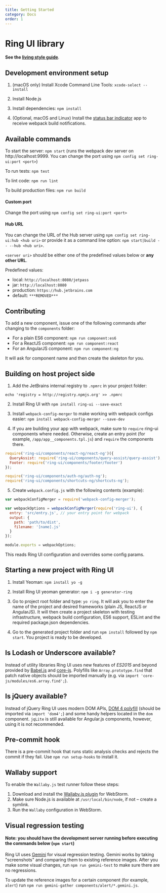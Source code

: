 ```yaml
---
title: Getting Started
category: Docs 
order: 1
---
```


# Ring UI library

**See the [living style guide](http://ring-ui.github.io)**.

## Development environment setup

1. (macOS only) Install Xcode Command Line Tools: `xcode-select --install`

2. Install Node.js

3. Install dependencies: `npm install`

4. (Optional, macOS and Linux) Install the [status bar indicator](https://github.com/roman01la/anybar-webpack#known-apps) app to receive webpack build notifications.

## Available commands

To start the server: `npm start` (runs the webpack dev server on http://localhost:9999. You can change the port using `npm config set ring-ui:port <port>`)

To run tests: `npm test`

To lint code: `npm run lint`

To build production files: `npm run build`

#### Custom port

Change the port using `npm config set ring-ui:port <port>`

#### Hub URL

You can change the URL of the Hub server using `npm config set ring-ui:hub <hub uri>` or provide it as a command line option: `npm start|build -- --hub <hub uri>`.

`<server uri>` should be either one of the predefined values below or __any other URL__.

Predefined values:

  * local: `http://localhost:8080/jetpass`
  * jar: `http://localhost:8080`
  * production: `https://hub.jetbrains.com`
  * default: `***REMOVED***`


## Contributing

To add a new component, issue one of the following commands after changing to the `components` folder:
  * For a plain ES6 component: `npm run component:es6`
  * For a ReactJS component: `npm run component:react`
  * For an AngularJS component: `npm run component:ng`
  
It will ask for component name and then create the skeleton for you.
  
## Building on host project side

1. Add the JetBrains internal registry to `.npmrc` in your project folder:

``` shell
echo 'registry = http://registry.npmjs.org' >> .npmrc
```

2. Install Ring UI with `npm install ring-ui --save-exact` 

3. Install `webpack-config-merger` to make working with webpack configs easier: `npm install webpack-config-merger --save-dev`

4. If you are building your app with webpack, make sure to `require` ring-ui components where needed. Otherwise, create an entry point (for example, `/app/app__components.tpl.js`) and
`require` the components there. 

``` javascript
require('ring-ui/components/react-ng/react-ng')({
  QueryAssist: require('ring-ui/components/query-assist/query-assist'),
  Footer: require('ring-ui/components/footer/footer')
});

require('ring-ui/components/auth-ng/auth-ng');
require('ring-ui/components/shortcuts-ng/shortcuts-ng');
```

5. Create `webpack.config.js` with the following contents (example):

``` javascript
var webpackConfigMerger = require('webpack-config-merger');

var webpackOptions = webpackConfigMerger(require('ring-ui'), {
  entry: 'src/entry.js', // your entry point for webpack
  output: {
    path: 'path/to/dist',
    filename: '[name].js'
  }
});

module.exports = webpackOptions;
```

This reads Ring UI configuration and overrides some config params.

## Starting a new project with Ring UI

1. Install Yeoman: `npm install yo -g`

2. Install Ring UI yeoman generator: `npm i -g generator-ring`

3. Go to project root folder and type: `yo ring`. It will ask you to enter the name of the project
and desired frameworks (plain JS, ReactJS or AngularJS). It will then create a project skeleton
with testing infrastructure, webpack build configuration, ES6 support, ESLint and the required package.json dependencies.

4. Go to the generated project folder and run `npm install` followed by `npm start`. You project is ready to be developed.

## Is Lodash or Underscore available?

Instead of utility libraries Ring UI uses new features of *ES2015* and beyond provided by [Babel.js](https://babeljs.io) and [core-js](https://github.com/zloirock/core-js/).
Polyfills like `Array.prototype.find` that patch native objects should be imported manually (e.g. via `import 'core-js/modules/es6.array.find';`).

## Is jQuery available?

Instead of jQuery Ring UI uses modern DOM APIs, [DOM 4 polyfill](https://github.com/WebReflection/dom4) (should be imported via `import 'dom4';`) 
and some handy helpers located in the `dom` component. `jqLite` is still available for Angular.js components, however, using it is not recommended.

## Pre-commit hook

There is a pre-commit hook that runs static analysis checks and rejects the commit if they fail.
Use `npm run setup-hooks` to install it.

## Wallaby support

To enable the `Wallaby.js` test runner follow these steps:
 
1. Download and install the [Wallaby.js plugin](http://wallabyjs.com/) for WebStorm.
2. Make sure Node.js is available at `/usr/local/bin/node`, if not – create a symlink.  
3. Run the `Wallaby` configuration in WebStorm.


## Visual regression testing

#### Note: you should have the development server running before executing the commands below (`npm start`)

Ring UI uses [Gemini](https://ru.bem.info/tools/testing/gemini) for visual regression testing. Gemini works
by taking "screenshots" and comparing them to existing reference images. After you make some visual changes, 
run `npm run gemini-test` to make sure there are no regressions.

To update the reference images for a certain component (for example, `alert`) run 
`npm run gemini-gather components/alert/*.gemini.js`.

